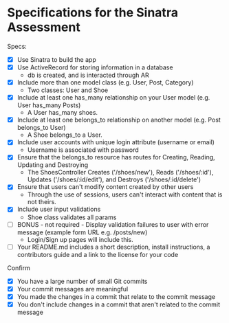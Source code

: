 # Specifications for the Sinatra Assessment

Specs:
- [x] Use Sinatra to build the app
- [x] Use ActiveRecord for storing information in a database
    - db is created, and is interacted through AR
- [x] Include more than one model class (e.g. User, Post, Category)
    - Two classes: User and Shoe
- [x] Include at least one has_many relationship on your User model (e.g. User has_many Posts)
    - A User has_many shoes.
- [x] Include at least one belongs_to relationship on another model (e.g. Post belongs_to User)
    - A Shoe belongs_to a User.
- [x] Include user accounts with unique login attribute (username or email)
    - Username is associated with password
- [x] Ensure that the belongs_to resource has routes for Creating, Reading, Updating and Destroying
    - The ShoesController Creates ('/shoes/new'), Reads ('/shoes/:id'), Updates ('/shoes/:id/edit'), and Destroys ('/shoes/:id/delete')
- [x] Ensure that users can't modify content created by other users
    - Through the use of sessions, users can't interact with content that is not theirs.
- [x] Include user input validations
    - Shoe class validates all params
- [ ] BONUS - not required - Display validation failures to user with error message (example form URL e.g. /posts/new)
    - Login/Sign up pages will include this.
- [ ] Your README.md includes a short description, install instructions, a contributors guide and a link to the license for your code

Confirm
- [x] You have a large number of small Git commits
- [x] Your commit messages are meaningful
- [x] You made the changes in a commit that relate to the commit message
- [x] You don't include changes in a commit that aren't related to the commit message
